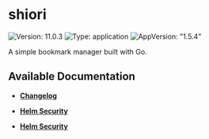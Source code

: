 # shiori

![Version: 11.0.3](https://img.shields.io/badge/Version-11.0.3-informational?style=flat-square) ![Type: application](https://img.shields.io/badge/Type-application-informational?style=flat-square) ![AppVersion: "1.5.4"](https://img.shields.io/badge/AppVersion-"1.5.4"-informational?style=flat-square)

A simple bookmark manager built with Go.

## Available Documentation

- [**Changelog**](CHANGELOG)

- [**Helm Security**](container-security)

- [**Helm Security**](helm-security)

